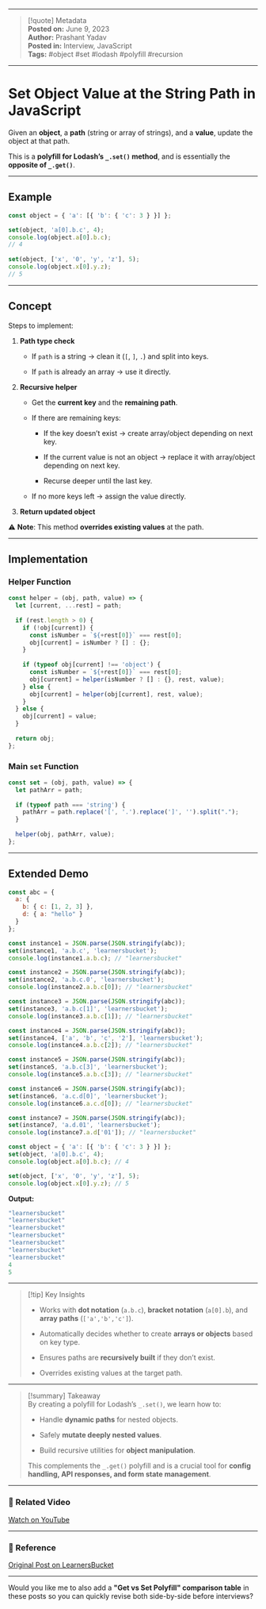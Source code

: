 
---

> [!quote] Metadata  
> **Posted on:** June 9, 2023  
> **Author:** Prashant Yadav  
> **Posted in:** Interview, JavaScript  
> **Tags:** #object #set #lodash #polyfill #recursion

---

# Set Object Value at the String Path in JavaScript

Given an **object**, a **path** (string or array of strings), and a **value**, update the object at that path.

This is a **polyfill for Lodash’s `_.set()` method**, and is essentially the **opposite of `_.get()`**.

---

## Example

```javascript
const object = { 'a': [{ 'b': { 'c': 3 } }] };

set(object, 'a[0].b.c', 4);
console.log(object.a[0].b.c);
// 4
 
set(object, ['x', '0', 'y', 'z'], 5);
console.log(object.x[0].y.z);
// 5
```

---

## Concept

Steps to implement:

1. **Path type check**
    
    - If `path` is a string → clean it (`[`, `]`, `.`) and split into keys.
        
    - If `path` is already an array → use it directly.
        
2. **Recursive helper**
    
    - Get the **current key** and the **remaining path**.
        
    - If there are remaining keys:
        
        - If the key doesn’t exist → create array/object depending on next key.
            
        - If the current value is not an object → replace it with array/object depending on next key.
            
        - Recurse deeper until the last key.
            
    - If no more keys left → assign the value directly.
        
3. **Return updated object**
    

⚠️ **Note**: This method **overrides existing values** at the path.

---

## Implementation

### Helper Function

```javascript
const helper = (obj, path, value) => {
  let [current, ...rest] = path;
  
  if (rest.length > 0) {
    if (!obj[current]) {
      const isNumber = `${+rest[0]}` === rest[0];
      obj[current] = isNumber ? [] : {};
    }
    
    if (typeof obj[current] !== 'object') {
      const isNumber = `${+rest[0]}` === rest[0];
      obj[current] = helper(isNumber ? [] : {}, rest, value);
    } else {
      obj[current] = helper(obj[current], rest, value);
    }
  } else {
    obj[current] = value;
  }
  
  return obj;
};
```

### Main `set` Function

```javascript
const set = (obj, path, value) => {
  let pathArr = path;
  
  if (typeof path === 'string') {
    pathArr = path.replace('[', '.').replace(']', '').split(".");
  }
  
  helper(obj, pathArr, value);
};
```

---

## Extended Demo

```javascript
const abc = {
  a: {
    b: { c: [1, 2, 3] },
    d: { a: "hello" }
  }
};

const instance1 = JSON.parse(JSON.stringify(abc));
set(instance1, 'a.b.c', 'learnersbucket');
console.log(instance1.a.b.c); // "learnersbucket"

const instance2 = JSON.parse(JSON.stringify(abc));
set(instance2, 'a.b.c.0', 'learnersbucket');
console.log(instance2.a.b.c[0]); // "learnersbucket"

const instance3 = JSON.parse(JSON.stringify(abc));
set(instance3, 'a.b.c[1]', 'learnersbucket');
console.log(instance3.a.b.c[1]); // "learnersbucket"

const instance4 = JSON.parse(JSON.stringify(abc));
set(instance4, ['a', 'b', 'c', '2'], 'learnersbucket');
console.log(instance4.a.b.c[2]); // "learnersbucket"

const instance5 = JSON.parse(JSON.stringify(abc));
set(instance5, 'a.b.c[3]', 'learnersbucket');
console.log(instance5.a.b.c[3]); // "learnersbucket"

const instance6 = JSON.parse(JSON.stringify(abc));
set(instance6, 'a.c.d[0]', 'learnersbucket');
console.log(instance6.a.c.d[0]); // "learnersbucket"

const instance7 = JSON.parse(JSON.stringify(abc));
set(instance7, 'a.d.01', 'learnersbucket');
console.log(instance7.a.d['01']); // "learnersbucket"

const object = { 'a': [{ 'b': { 'c': 3 } }] };
set(object, 'a[0].b.c', 4);
console.log(object.a[0].b.c); // 4

set(object, ['x', '0', 'y', 'z'], 5);
console.log(object.x[0].y.z); // 5
```

**Output:**

```javascript
"learnersbucket"
"learnersbucket"
"learnersbucket"
"learnersbucket"
"learnersbucket"
"learnersbucket"
"learnersbucket"
4
5
```

---

> [!tip] Key Insights
> 
> - Works with **dot notation** (`a.b.c`), **bracket notation** (`a[0].b`), and **array paths** (`['a','b','c']`).
>     
> - Automatically decides whether to create **arrays or objects** based on key type.
>     
> - Ensures paths are **recursively built** if they don’t exist.
>     
> - Overrides existing values at the target path.
>     

---

> [!summary] Takeaway  
> By creating a polyfill for Lodash’s `_.set()`, we learn how to:
> 
> - Handle **dynamic paths** for nested objects.
>     
> - Safely **mutate deeply nested values**.
>     
> - Build recursive utilities for **object manipulation**.
>     
> 
> This complements the `_.get()` polyfill and is a crucial tool for **config handling, API responses, and form state management**.

---

### 🎥 Related Video

[Watch on YouTube](https://youtu.be/NZ0JjE97P_U)

---

### 📎 Reference

[Original Post on LearnersBucket](https://learnersbucket.com/examples/interview/set-object-value-at-the-string-path/)

---

Would you like me to also add a **"Get vs Set Polyfill" comparison table** in these posts so you can quickly revise both side-by-side before interviews?